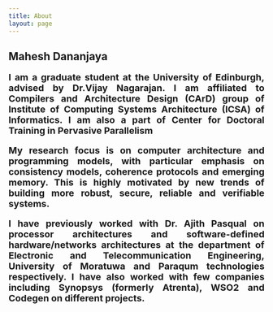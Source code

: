 ```yaml
---
title: About
layout: page
---
```

<h2>Mahesh Dananjaya</h2>

<body>
<font size="4">
<p align="justify"><strong>I am a graduate student at the <a style="text-decoration:none" href="https://www.ed.ac.uk/">University of Edinburgh</a>, advised by <a style="text-decoration:none" href="http://homepages.inf.ed.ac.uk/vnagaraj/">Dr.Vijay Nagarajan</a>. I am affiliated to <a style="text-decoration:none" href="http://www.icsa.informatics.ed.ac.uk/compilers/">Compilers and Architecture Design (CArD)</a> group of <a style="text-decoration:none" href="http://web.inf.ed.ac.uk/icsa/">Institute of Computing Systems Architecture (ICSA)</a> of <a style="text-decoration:none" href="http://www.inf.ed.ac.uk/"> Informatics</a>. I am also a part of Center for Doctoral Training in <a style="text-decoration:none" href="http://web.inf.ed.ac.uk/infweb/student-services/cdt/pervasive-parallelism">Pervasive Parallelism</a></strong></p>


<p align="justify"><strong> My research focus is on computer architecture and programming models, with particular emphasis on <b> consistency models</b>, <b>coherence protocols</b> and <b>emerging memory</b>.  This is highly motivated by new trends of building more robust, secure, reliable and verifiable systems. </strong></p>
 
<p align="justify"><strong>I have previously worked with <a style="text-decoration:none" href="http://www.ent.mrt.ac.lk/~pasqual/">Dr. Ajith Pasqual</a> on processor architectures and software-defined hardware/networks architectures at the department of Electronic and Telecommunication Engineering, University of Moratuwa and Paraqum technologies respectively. I have also worked with few companies including Synopsys (formerly Atrenta), WSO2 and Codegen on different projects. </strong></p>
</font>

<p hidden>I live in Edinburgh, one of the most beautiful cities around the world.
![Profile Image]({{ site.url }}/{{ site.cover }})
</p>

</body>
